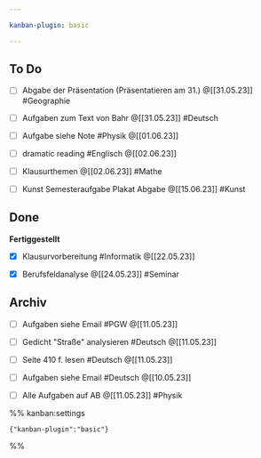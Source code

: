 ```yaml
---

kanban-plugin: basic

---
```


## To Do

- [ ] Abgabe der Präsentation (Präsentatieren am 31.) @[[31.05.23]] #Geographie
- [ ] Aufgaben zum Text von Bahr @[[31.05.23]] #Deutsch
- [ ] Aufgabe siehe Note #Physik @[[01.06.23]]
- [ ] dramatic reading #Englisch @[[02.06.23]]
- [ ] Klausurthemen @[[02.06.23]] #Mathe
- [ ] Kunst Semesteraufgabe Plakat Abgabe @[[15.06.23]] #Kunst


## Done

**Fertiggestellt**
- [x] Klausurvorbereitung #Informatik @[[22.05.23]]
- [x] Berufsfeldanalyse @[[24.05.23]] #Seminar


## Archiv

- [ ] Aufgaben siehe Email #PGW @[[11.05.23]]
- [ ] Gedicht "Straße" analysieren #Deutsch @[[11.05.23]]
- [ ] Seite 410 f. lesen #Deutsch @[[11.05.23]]
- [ ] Aufgaben siehe Email #Deutsch @[[10.05.23]]
- [ ] Alle Aufgaben auf AB @[[11.05.23]] #Physik




%% kanban:settings
```
{"kanban-plugin":"basic"}
```
%%